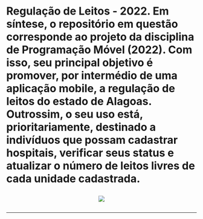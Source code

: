 # Regulação de Leitos - 2022. Em síntese, o repositório em questão corresponde ao projeto da disciplina de Programação Móvel (2022). Com isso, seu principal objetivo é promover, por intermédio de uma aplicação mobile, a regulação de leitos do estado de Alagoas. Outrossim, o seu uso está, prioritariamente, destinado a indivíduos que possam cadastrar hospitais, verificar seus status e atualizar o número de leitos livres de cada unidade cadastrada. <p align="center"> <img src="http://img.shields.io/static/v1?label=STATUS&message=EM%20DESENVOLVIMENTO&color=GREEN&style=for-the-badge"/> </p> <hr>
